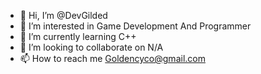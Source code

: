 - 👋 Hi, I’m @DevGilded
- 👀 I’m interested in Game Development And Programmer
- 🌱 I’m currently learning C++
- 💞️ I’m looking to collaborate on N/A
- 📫 How to reach me Goldencyco@gmail.com

<!---
DevGilded/DevGilded is a ✨ special ✨ repository because its `README.md` (this file) appears on your GitHub profile.
You can click the Preview link to take a look at your changes.
--->
